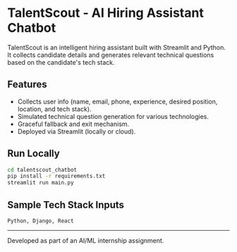 # TalentScout - AI Hiring Assistant Chatbot

TalentScout is an intelligent hiring assistant built with Streamlit and Python. It collects candidate details and generates relevant technical questions based on the candidate's tech stack.

## Features

- Collects user info (name, email, phone, experience, desired position, location, and tech stack).
- Simulated technical question generation for various technologies.
- Graceful fallback and exit mechanism.
- Deployed via Streamlit (locally or cloud).

## Run Locally

```bash
cd talentscout_chatbot
pip install -r requirements.txt
streamlit run main.py
```

## Sample Tech Stack Inputs

```
Python, Django, React
```

---
Developed as part of an AI/ML internship assignment.
